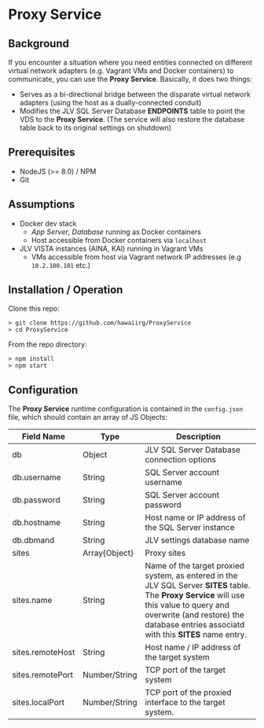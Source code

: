 # Proxy Service

## Background
If you encounter a situation where you need entities connected on different virtual network adapters (e.g.
Vagrant VMs and Docker containers) to communicate, you can use the **Proxy Service**. Basically, it does two things:
* Serves as a bi-directional bridge between the disparate virtual network adapters (using the host as a dually-connected conduit)
* Modifies the JLV SQL Server Database **ENDPOINTS** table to point the VDS to the **Proxy Service**. (The service will also restore the database table back to its original settings on shutdown)

## Prerequisites
* NodeJS (>= 8.0) / NPM
* Git

## Assumptions
* Docker dev stack
    - _App Server_, _Database_ running as Docker containers
    - Host accessible from Docker containers via `localhost`
* JLV VISTA instances (AINA, KAI) running in Vagrant VMs
    - VMs accessible from host via Vagrant network IP addresses (e.g `10.2.100.101` etc.)

## Installation / Operation
Clone this repo:
```
> git clone https://github.com/hawaiirg/ProxyService
> cd ProxyService
```

From the repo directory:
```
> npm install
> npm start
```

## Configuration
The **Proxy Service** runtime configuration is contained in the `config.json` file, which should contain an array
of JS Objects:

| Field Name | Type | Description |
|---|---|---|
| db | Object | JLV SQL Server Database connection options |
| db.username | String | SQL Server account username |
| db.password | String | SQL Server account password |
| db.hostname | String | Host name or IP address of the SQL Server instance |
| db.dbmand | String | JLV settings database name |
| sites | Array{Object} | Proxy sites |
| sites.name | String | Name of the target proxied system, as entered in the JLV SQL Server **SITES** table. The **Proxy Service** will use this value to query and overwrite (and restore) the database entries associatd with this **SITES** name entry. |
| sites.remoteHost | String | Host name / IP address of the target system |
| sites.remotePort | Number/String | TCP port of the target system |
| sites.localPort | Number/String | TCP port of the proxied interface to the target system. |